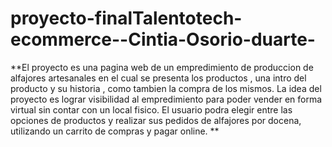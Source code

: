 # proyecto-finalTalentotech-ecommerce--Cintia-Osorio-duarte-
**El proyecto es una pagina web de un empredimiento de produccion de alfajores artesanales en el cual se presenta los productos , 
una intro del producto y su historia , como tambien la compra de los mismos. La idea del proyecto es lograr visibilidad al empredimiento 
para poder vender en forma virtual sin contar con un local fisico.
El usuario podra elegir entre las opciones de productos y realizar sus pedidos de alfajores por docena, utilizando un carrito de compras y pagar online. 
**

